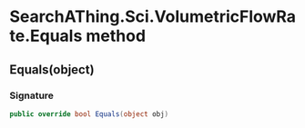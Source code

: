 # SearchAThing.Sci.VolumetricFlowRate.Equals method
## Equals(object)
### Signature
```csharp
public override bool Equals(object obj)
```
